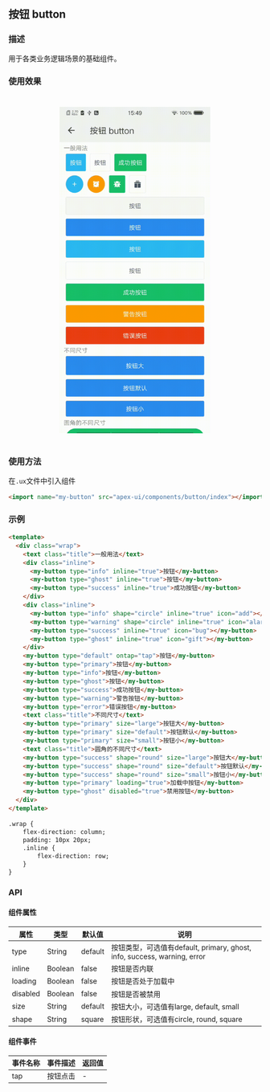 ## 按钮 button

### 描述

用于各类业务逻辑场景的基础组件。

### 使用效果

<div style="text-align: center;margin: 40px;"><img src="../assets/button.gif" style="width:300px" /></div>

### 使用方法

在`.ux`文件中引入组件

```html
<import name="my-button" src="apex-ui/components/button/index"></import>
```

### 示例

```html
<template>
  <div class="wrap">
    <text class="title">一般用法</text>
    <div class="inline">
      <my-button type="info" inline="true">按钮</my-button>
      <my-button type="ghost" inline="true">按钮</my-button>
      <my-button type="success" inline="true">成功按钮</my-button>
    </div>
    <div class="inline">
      <my-button type="info" shape="circle" inline="true" icon="add"></my-button>
      <my-button type="warning" shape="circle" inline="true" icon="alarm"></my-button>
      <my-button type="success" inline="true" icon="bug"></my-button>
      <my-button type="ghost" inline="true" icon="gift"></my-button>
    </div>
    <my-button type="default" ontap="tap">按钮</my-button>
    <my-button type="primary">按钮</my-button>
    <my-button type="info">按钮</my-button>
    <my-button type="ghost">按钮</my-button>
    <my-button type="success">成功按钮</my-button>
    <my-button type="warning">警告按钮</my-button>
    <my-button type="error">错误按钮</my-button>
    <text class="title">不同尺寸</text>
    <my-button type="primary" size="large">按钮大</my-button>
    <my-button type="primary" size="default">按钮默认</my-button>
    <my-button type="primary" size="small">按钮小</my-button>
    <text class="title">圆角的不同尺寸</text>
    <my-button type="success" shape="round" size="large">按钮大</my-button>
    <my-button type="success" shape="round" size="default">按钮默认</my-button>
    <my-button type="success" shape="round" size="small">按钮小</my-button>
    <my-button type="primary" loading="true">加载中按钮</my-button>
    <my-button type="ghost" disabled="true">禁用按钮</my-button>
  </div>
</template>
```

```less
.wrap {
    flex-direction: column;
    padding: 10px 20px;
    .inline {
        flex-direction: row;
    }
}
```

### API

#### 组件属性

| 属性     | 类型    | 默认值  | 说明                                                         |
| -------- | ------- | ------- | ------------------------------------------------------------ |
| type     | String  | default | 按钮类型，可选值有default, primary, ghost, info, success, warning, error |
| inline   | Boolean | false   | 按钮是否内联                                                 |
| loading  | Boolean | false   | 按钮是否处于加载中                                           |
| disabled | Boolean | false   | 按钮是否被禁用                                               |
| size     | String  | default | 按钮大小，可选值有large, default, small                      |
| shape    | String  | square  | 按钮形状，可选值有circle, round, square                             |

#### 组件事件

| 事件名称 | 事件描述 | 返回值 |
| -------- | -------- | ------ |
| tap      | 按钮点击 | -      |

